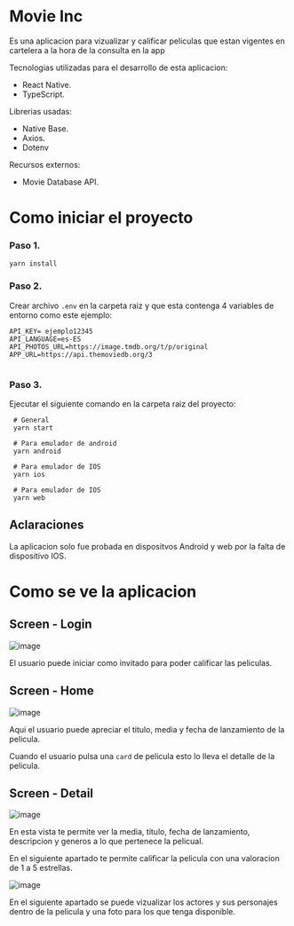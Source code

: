 # Movie Inc

Es una aplicacion para vizualizar y calificar peliculas que estan vigentes en cartelera a la hora de la consulta en la app

Tecnologias utilizadas para el desarrollo de esta aplicacion:

- React Native.
- TypeScript.

Librerias usadas:

- Native Base.
- Axios.
- Dotenv

Recursos externos:

- Movie Database API.

# Como iniciar el proyecto

### Paso 1.

```
yarn install
```

### Paso 2.

Crear archivo `.env` en la carpeta raiz y que esta contenga 4 variables de entorno como este ejemplo:

```
API_KEY= ejemplo12345
API_LANGUAGE=es-ES
API_PHOTOS_URL=https://image.tmdb.org/t/p/original
APP_URL=https://api.themoviedb.org/3


```

### Paso 3.

Ejecutar el siguiente comando en la carpeta raiz del proyecto:

```
 # General
 yarn start

 # Para emulador de android
 yarn android

 # Para emulador de IOS
 yarn ios

 # Para emulador de IOS
 yarn web
```

## Aclaraciones

La aplicacion solo fue probada en dispositvos Android y web por la falta de dispositivo IOS.

# Como se ve la aplicacion

## Screen - Login

![image](https://user-images.githubusercontent.com/70291386/220747993-85e44ca3-ec6b-4602-93e5-222ad2baaec7.png)

El usuario puede iniciar como invitado para poder calificar las peliculas.

## Screen - Home

![image](https://user-images.githubusercontent.com/70291386/220748531-ea6a4034-08af-4add-9563-e0ae8234686e.png)

Aqui el usuario puede apreciar el titulo, media y fecha de lanzamiento de la pelicula.

Cuando el usuario pulsa una `card` de pelicula esto lo lleva el detalle de la pelicula.

## Screen - Detail

![image](https://user-images.githubusercontent.com/70291386/220749849-d3879a78-65f3-4d3d-bf83-4b5e05efeada.png)

En esta vista te permite ver la media, titulo, fecha de lanzamiento, descripcion y generos a lo que pertenece la pelicual.

En el siguiente apartado te permite calificar la pelicula con una valoracion de 1 a 5 estrellas.

![image](https://user-images.githubusercontent.com/70291386/220749978-b2fd6890-5f11-478f-a053-46452618baa2.png)

En el siguiente apartado se puede vizualizar los actores y sus personajes dentro de la pelicula y una foto para los que tenga disponible.
